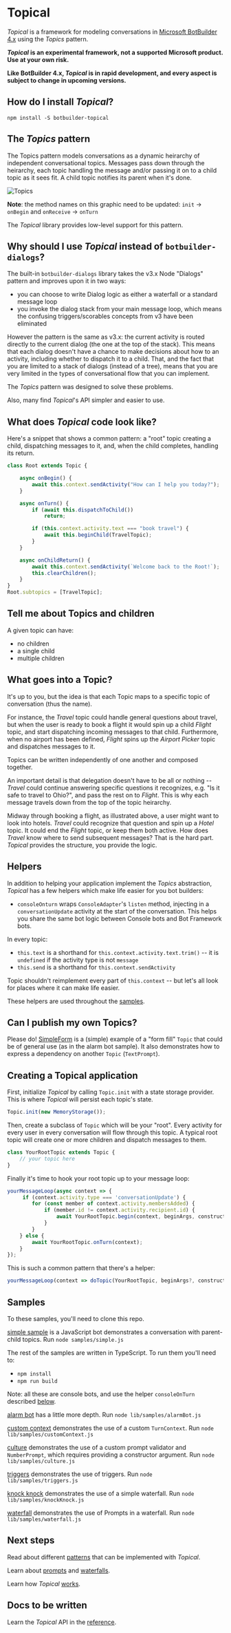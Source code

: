 # Topical

*Topical* is a framework for modeling conversations in [Microsoft BotBuilder 4.x](https://github.com/microsoft/botbuilder-js) using the *Topics* pattern.

***Topical* is an experimental framework, not a supported Microsoft product. Use at your own risk.**

**Like BotBuilder 4.x, *Topical* is in rapid development, and every aspect is subject to change in upcoming versions.**

## How do I install *Topical*?

`npm install -S botbuilder-topical`

## The *Topics* pattern

The Topics pattern models conversations as a dynamic heirarchy of independent conversational topics. Messages pass down through the heirarchy, each topic handling the message and/or passing it on to a child topic as it sees fit. A child topic notifies its parent when it's done.

![Topics](/Topics.gif)

**Note**: the method names on this graphic need to be updated: `init` -> `onBegin` and `onReceive` -> `onTurn`

The *Topical* library provides low-level support for this pattern. 

## Why should I use *Topical* instead of `botbuilder-dialogs`?

The built-in `botbuilder-dialogs` library takes the v3.x Node "Dialogs" pattern and improves upon it in two ways:
* you can choose to write Dialog logic as either a waterfall or a standard message loop
* you invoke the dialog stack from your main message loop, which means the confusing triggers/scorables concepts from v3 have been eliminated

However the pattern is the same as v3.x: the current activity is routed directly to the current dialog (the one at the top of the stack). This means that each dialog doesn't have a chance to make decisions about how to an activity, including whether to dispatch it to a child. That, and the fact that you are limited to a stack of dialogs (instead of a tree), means that you are very limited in the types of conversational flow that you can implement.

The *Topics* pattern was designed to solve these problems.

Also, many find *Topical*'s API simpler and easier to use.

## What does *Topical* code look like?

Here's a snippet that shows a common pattern: a "root" topic creating a child, dispatching messages to it, and, when the child completes, handling its return.
```ts
class Root extends Topic {

    async onBegin() {
        await this.context.sendActivity("How can I help you today?");
    }

    async onTurn() {
        if (await this.dispatchToChild())
            return;

        if (this.context.activity.text === "book travel") {
            await this.beginChild(TravelTopic);
        }
    }

    async onChildReturn() {
        await this.context.sendActivity(`Welcome back to the Root!`);
        this.clearChildren();
    }
}
Root.subtopics = [TravelTopic];
```

## Tell me about Topics and children

A given topic can have:

* no children
* a single child
* multiple children

## What goes into a Topic?

It's up to you, but the idea is that each Topic maps to a specific topic of conversation (thus the name).

For instance, the *Travel* topic could handle general questions about travel, but when the user is ready to book a flight it would spin up a child *Flight* topic, and start dispatching incoming messages to that child. Furthermore, when no airport has been defined, *Flight* spins up the *Airport Picker* topic and dispatches messages to it.

Topics can be written independently of one another and composed together.

An important detail is that delegation doesn't have to be all or nothing -- *Travel* could continue answering specific questions it recognizes, e.g. "Is it safe to travel to Ohio?", and pass the rest on to *Flight*. This is why each message travels down from the top of the topic heirarchy.

Midway through booking a flight, as illustrated above, a user might want to look into hotels. *Travel* could recognize that question and spin up a *Hotel* topic. It could end the *Flight* topic, or keep them both active. How does *Travel* know where to send subsequent messages? That is the hard part. *Topical* provides the structure, you provide the logic.

## Helpers

In addition to helping your application implement the *Topics* abstraction, *Topical* has a few helpers which make life easier for you bot builders:

* `consoleOnturn` wraps `ConsoleAdapter`'s `listen` method, injecting in a `conversationUpdate` activity at the start of the conversation. This helps you share the same bot logic between Console bots and Bot Framework bots.

In every topic:
* `this.text` is a shorthand for `this.context.activity.text.trim()` -- it is `undefined` if the activity type is not `message`
* `this.send` is a shorthand for `this.context.sendActivity`

Topic shouldn't reimplement every part of `this.context` -- but let's all look for places where it can make life easier. 

These helpers are used throughout the [samples](#samples).

## Can I publish my own Topics?

Please do! [SimpleForm](/src/SimpleForm.ts) is a (simple) example of a "form fill" `Topic` that could be of general use (as in the alarm bot sample). It also demonstrates how to express a dependency on another `Topic` (`TextPrompt`).

## Creating a Topical application

First, initialize *Topical* by calling `Topic.init` with a state storage provider. This is where *Topical* will persist each topic's state.
```ts
Topic.init(new MemoryStorage());
```
Then, create a subclass of `Topic` which will be your "root". Every activity for every user in every conversation will flow through this topic. A typical root topic will create one or more children and dispatch messages to them.
```ts
class YourRootTopic extends Topic {
    // your topic here
}
```
Finally it's time to hook your root topic up to your message loop:
```ts
yourMessageLoop(async context => {
     if (context.activity.type === 'conversationUpdate') {
        for (const member of context.activity.membersAdded) {
            if (member.id != context.activity.recipient.id) {
                await YourRootTopic.begin(context, beginArgs, constructorArgs);
            }
        }
    } else {
        await YourRootTopic.onTurn(context);
    }
});
```
This is such a common pattern that there's a helper:
```ts
yourMessageLoop(context => doTopic(YourRootTopic, beginArgs?, constructorArgs?));
```

## Samples

To these samples, you'll need to clone this repo.

[simple sample](/samples/simple.js) is a JavaScript bot demonstrates a conversation with parent-child topics. Run `node samples/simple.js`

The rest of the samples are written in TypeScript. To run them you'll need to:

* `npm install`
* `npm run build`

Note: all these are console bots, and use the helper `consoleOnTurn` described [below](#helpers).

[alarm bot](/samples/alarmBot.ts) has a little more depth. Run `node lib/samples/alarmBot.js`

[custom context](/samples/customContext.ts) demonstrates the use of a custom `TurnContext`. Run `node lib/samples/customContext.js`

[culture](/samples/culture.ts) demonstrates the use of a custom prompt validator and `NumberPrompt`, which requires providing a constructor argument. Run `node lib/samples/culture.js`

[triggers](/samples/triggers.ts) demonstrates the use of triggers. Run `node lib/samples/triggers.js`

[knock knock](/samples/knockKnock.ts) demonstrates the use of a simple waterfall. Run `node lib/samples/knockKnock.js`

[waterfall](/samples/knockKnock.ts) demonstrates the use of Prompts in a waterfall. Run `node lib/samples/waterfall.js`

## Next steps

Read about different [patterns](/docs/patterns.md) that can be implemented with *Topical*.

Learn about [prompts](/docs/prompts.md) and [waterfalls](/docs/waterfalls.md).

Learn how *Topical* [works](/docs/understanding.md).

## Docs to be written

Learn the *Topical* API in the [reference](/docs/reference.md).

